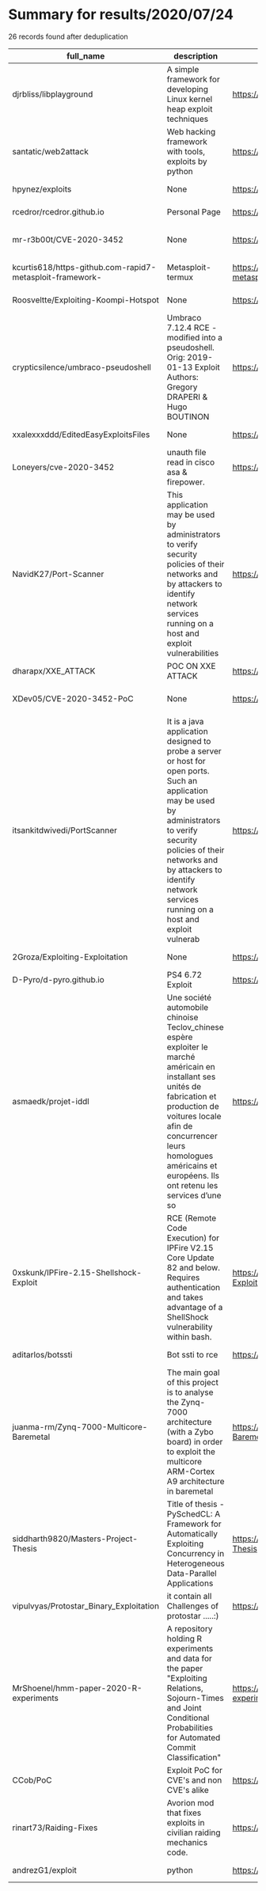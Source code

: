 
# Summary for results/2020/07/24
    
26 records found after deduplication

| full_name | description | html_url | matched_list | matched_count | pushed_at | size | stargazers_count | language | forks_count | vul_ids |
|----------------------------------------------------------|------------------------------------------------------------------------------------------------------------------------------------------------------------------------------------------------------------------------------------------------------------------|-----------------------------------------------------------------------------|---------------------------------------------|-----------------|---------------------------|--------|--------------------|------------|---------------|-------------------|
| djrbliss/libplayground | A simple framework for developing Linux kernel heap exploit techniques | https://github.com/djrbliss/libplayground | ['exploit'] | 1 | 2020-07-24 04:21:48+00:00 | 19 | 110 | C | 20 | [] |
| santatic/web2attack | Web hacking framework with tools, exploits by python | https://github.com/santatic/web2attack | ['exploit'] | 1 | 2020-07-24 07:18:59+00:00 | 21686 | 161 | Python | 50 | [] |
| hpynez/exploits | None | https://github.com/hpynez/exploits | ['exploit'] | 1 | 2020-07-24 22:28:52+00:00 | 0 | 0 | | 0 | [] |
| rcedror/rcedror.github.io | Personal Page | https://github.com/rcedror/rcedror.github.io | ['rce'] | 1 | 2020-07-24 17:06:18+00:00 | 25 | 0 | HTML | 0 | [] |
| mr-r3b00t/CVE-2020-3452 | None | https://github.com/mr-r3b00t/CVE-2020-3452 | ['cve-2'] | 1 | 2020-07-24 17:11:05+00:00 | 17 | 1 | PowerShell | 2 | ['CVE-2020-3452'] |
| kcurtis618/https-github.com-rapid7-metasploit-framework- | Metasploit-termux | https://github.com/kcurtis618/https-github.com-rapid7-metasploit-framework- | ['metasploit module OR payload'] | 1 | 2020-07-24 08:38:15+00:00 | 0 | 1 | nan | 0 | [] |
| Roosveltte/Exploiting-Koompi-Hotspot | None | https://github.com/Roosveltte/Exploiting-Koompi-Hotspot | ['exploit'] | 1 | 2020-07-24 08:02:46+00:00 | 0 | 0 | | 0 | [] |
| crypticsilence/umbraco-pseudoshell | Umbraco 7.12.4 RCE - modified into a pseudoshell. Orig: 2019-01-13 Exploit Authors: Gregory DRAPERI & Hugo BOUTINON | https://github.com/crypticsilence/umbraco-pseudoshell | ['exploit', 'rce'] | 2 | 2020-07-24 07:54:14+00:00 | 2 | 0 | Python | 0 | [] |
| xxalexxxddd/EditedEasyExploitsFiles | None | https://github.com/xxalexxxddd/EditedEasyExploitsFiles | ['exploit'] | 1 | 2020-07-24 06:20:17+00:00 | 1 | 0 | | 0 | [] |
| Loneyers/cve-2020-3452 | unauth file read in cisco asa & firepower. | https://github.com/Loneyers/cve-2020-3452 | ['cve-2'] | 1 | 2020-07-24 06:02:19+00:00 | 29 | 2 | Go | 0 | ['CVE-2020-3452'] |
| NavidK27/Port-Scanner | This application may be used by administrators to verify security policies of their networks and by attackers to identify network services running on a host and exploit vulnerabilities | https://github.com/NavidK27/Port-Scanner | ['exploit'] | 1 | 2020-07-24 04:42:57+00:00 | 3 | 1 | C | 0 | [] |
| dharapx/XXE_ATTACK | POC ON XXE ATTACK | https://github.com/dharapx/XXE_ATTACK | ['attack poc'] | 1 | 2020-07-24 03:31:34+00:00 | 1 | 0 | Python | 0 | [] |
| XDev05/CVE-2020-3452-PoC | None | https://github.com/XDev05/CVE-2020-3452-PoC | ['cve poc', 'cve-2'] | 2 | 2020-07-24 00:49:40+00:00 | 3 | 2 | Shell | 0 | ['CVE-2020-3452'] |
| itsankitdwivedi/PortScanner | It is a java application designed to probe a server or host for open ports. Such an application may be used by administrators to verify security policies of their networks and by attackers to identify network services running on a host and exploit vulnerab | https://github.com/itsankitdwivedi/PortScanner | ['exploit'] | 1 | 2020-07-24 08:34:43+00:00 | 6 | 0 | Java | 0 | [] |
| 2Groza/Exploiting-Exploitation | None | https://github.com/2Groza/Exploiting-Exploitation | ['exploit'] | 1 | 2020-07-24 09:46:35+00:00 | 1888 | 1 | Python | 0 | [] |
| D-Pyro/d-pyro.github.io | PS4 6.72 Exploit | https://github.com/D-Pyro/d-pyro.github.io | ['exploit'] | 1 | 2020-07-24 14:45:57+00:00 | 1997 | 0 | JavaScript | 0 | [] |
| asmaedk/projet-iddl | Une société automobile chinoise Teclov_chinese espère exploiter le marché américain en installant ses unités de fabrication et production de voitures locale afin de concurrencer leurs homologues américains et européens. Ils ont retenu les services d’une so | https://github.com/asmaedk/projet-iddl | ['exploit'] | 1 | 2020-07-24 23:02:36+00:00 | 352 | 0 | HTML | 0 | [] |
| 0xskunk/IPFire-2.15-Shellshock-Exploit | RCE (Remote Code Execution) for IPFire V2.15 Core Update 82 and below. Requires authentication and takes advantage of a ShellShock vulnerability within bash. | https://github.com/0xskunk/IPFire-2.15-Shellshock-Exploit | ['exploit', 'rce', 'remote code execution'] | 3 | 2020-07-24 10:41:41+00:00 | 226 | 0 | Python | 0 | [] |
| aditarlos/botssti | Bot ssti to rce | https://github.com/aditarlos/botssti | ['rce'] | 1 | 2020-07-24 09:06:55+00:00 | 15 | 0 | PHP | 0 | [] |
| juanma-rm/Zynq-7000-Multicore-Baremetal | The main goal of this project is to analyse the Zynq-7000 architecture (with a Zybo board) in order to exploit the multicore ARM-Cortex A9 architecture in baremetal | https://github.com/juanma-rm/Zynq-7000-Multicore-Baremetal | ['exploit'] | 1 | 2020-07-24 14:32:15+00:00 | 6083 | 0 | HTML | 0 | [] |
| siddharth9820/Masters-Project-Thesis | Title of thesis - PySchedCL: A Framework for Automatically Exploiting Concurrency in Heterogeneous Data-Parallel Applications | https://github.com/siddharth9820/Masters-Project-Thesis | ['exploit'] | 1 | 2020-07-24 06:01:37+00:00 | 10421 | 6 | TeX | 1 | [] |
| vipulvyas/Protostar_Binary_Exploitation | it contain all Challenges of protostar .....:) | https://github.com/vipulvyas/Protostar_Binary_Exploitation | ['exploit'] | 1 | 2020-07-24 12:27:07+00:00 | 58 | 0 | Python | 0 | [] |
| MrShoenel/hmm-paper-2020-R-experiments | A repository holding R experiments and data for the paper "Exploiting Relations, Sojourn-Times and Joint Conditional Probabilities for Automated Commit Classification" | https://github.com/MrShoenel/hmm-paper-2020-R-experiments | ['exploit'] | 1 | 2020-07-24 17:39:30+00:00 | 3145 | 0 | HTML | 0 | [] |
| CCob/PoC | Exploit PoC for CVE's and non CVE's alike | https://github.com/CCob/PoC | ['cve poc', 'exploit'] | 2 | 2020-07-24 12:39:14+00:00 | 6 | 20 | Python | 7 | [] |
| rinart73/Raiding-Fixes | Avorion mod that fixes exploits in civilian raiding mechanics code. | https://github.com/rinart73/Raiding-Fixes | ['exploit'] | 1 | 2020-07-24 14:15:21+00:00 | 398 | 1 | Lua | 0 | [] |
| andrezG1/exploit | python | https://github.com/andrezG1/exploit | ['exploit'] | 1 | 2020-07-24 22:40:23+00:00 | 0 | 0 | | 0 | [] |
